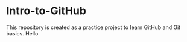 # Intro-to-GitHub
This repository is created as a practice project to learn GitHub and Git basics.
Hello
